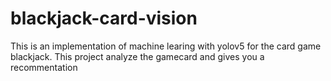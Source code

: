 # blackjack-card-vision
This is an implementation of machine learing with yolov5 for the card game blackjack. This project analyze the gamecard and gives you a recommentation 
